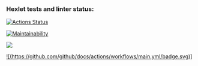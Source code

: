 ### Hexlet tests and linter status:
[![Actions Status](https://github.com/Demidb/python-project-50/actions/workflows/hexlet-check.yml/badge.svg)](https://github.com/Demidb/python-project-50/actions)

[![Maintainability](https://api.codeclimate.com/v1/badges/fca6b4618e70a644cdb8/maintainability)](https://codeclimate.com/github/Demidb/python-project-50/maintainability)

<a href="https://codeclimate.com/github/Demidb/python-project-50/test_coverage"><img src="https://api.codeclimate.com/v1/badges/fca6b4618e70a644cdb8/test_coverage" /></a>

[![(https://github.com/github/docs/actions/workflows/main.yml/badge.svg)]](https://github.com/Demidb/python-project-50/actions/workflows/hexlet-check.yml)
